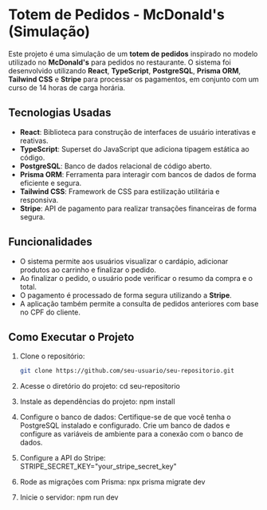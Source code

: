 # Totem de Pedidos - McDonald's (Simulação)

Este projeto é uma simulação de um **totem de pedidos** inspirado no modelo utilizado no **McDonald's** para pedidos no restaurante. O sistema foi desenvolvido utilizando **React**, **TypeScript**, **PostgreSQL**, **Prisma ORM**, **Tailwind CSS** e **Stripe** para processar os pagamentos, em conjunto com um curso de 14 horas de carga horária.

## Tecnologias Usadas

- **React**: Biblioteca para construção de interfaces de usuário interativas e reativas.
- **TypeScript**: Superset do JavaScript que adiciona tipagem estática ao código.
- **PostgreSQL**: Banco de dados relacional de código aberto.
- **Prisma ORM**: Ferramenta para interagir com bancos de dados de forma eficiente e segura.
- **Tailwind CSS**: Framework de CSS para estilização utilitária e responsiva.
- **Stripe**: API de pagamento para realizar transações financeiras de forma segura.

## Funcionalidades

- O sistema permite aos usuários visualizar o cardápio, adicionar produtos ao carrinho e finalizar o pedido.
- Ao finalizar o pedido, o usuário pode verificar o resumo da compra e o total.
- O pagamento é processado de forma segura utilizando a **Stripe**.
- A aplicação também permite a consulta de pedidos anteriores com base no CPF do cliente.

## Como Executar o Projeto  

1. Clone o repositório:  
   ```bash
   git clone https://github.com/seu-usuario/seu-repositorio.git
   
2. Acesse o diretório do projeto:
   cd seu-repositorio

3. Instale as dependências do projeto:
   npm install

4. Configure o banco de dados: 
   Certifique-se de que você tenha o PostgreSQL instalado e configurado. Crie um banco de dados e configure as variáveis de ambiente para a conexão com o banco de dados.

5. Configure a API do Stripe:
   STRIPE_SECRET_KEY="your_stripe_secret_key"

6. Rode as migrações com Prisma:
   npx prisma migrate dev

7. Inicie o servidor:
   npm run dev
